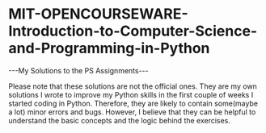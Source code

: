 # MIT-OPENCOURSEWARE-Introduction-to-Computer-Science-and-Programming-in-Python
---My Solutions to the PS Assignments---

Please note that these solutions are not the official ones. 
They are my own solutions I wrote to improve my Python skills in the first couple of weeks I started coding in Python.
Therefore, they are likely to contain some(maybe a lot) minor errors and bugs.
However, I believe that they can be helpful to understand the basic concepts and the logic behind the exercises.
